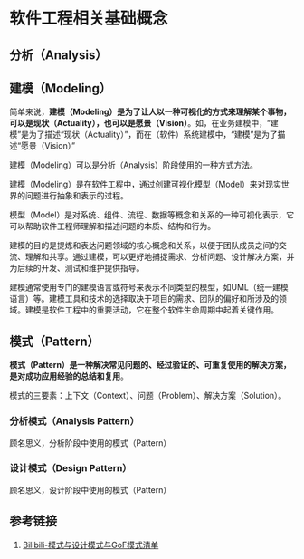 # 软件工程相关基础概念


## 分析（Analysis）



## 建模（Modeling）

简单来说，**建模（Modeling）是为了让人以一种可视化的方式来理解某个事物，可以是现状（Actuality），也可以是愿景（Vision）**。如，在业务建模中，“建模”是为了描述“现状（Actuality）”，而在（软件）系统建模中，“建模”是为了描述“愿景（Vision）”

建模（Modeling）可以是分析（Analysis）阶段使用的一种方式方法。

建模（Modeling）是在软件工程中，通过创建可视化模型（Model）来对现实世界的问题进行抽象和表示的过程。

模型（Model）是对系统、组件、流程、数据等概念和关系的一种可视化表示，它可以帮助软件工程师理解和描述问题的本质、结构和行为。

建模的目的是提炼和表达问题领域的核心概念和关系，以便于团队成员之间的交流、理解和共享。通过建模，可以更好地捕捉需求、分析问题、设计解决方案，并为后续的开发、测试和维护提供指导。

建模通常使用专门的建模语言或符号来表示不同类型的模型，如UML（统一建模语言）等。建模工具和技术的选择取决于项目的需求、团队的偏好和所涉及的领域。建模是软件工程中的重要活动，它在整个软件生命周期中起着关键作用。


## 模式（Pattern）

**模式（Pattern）是一种解决常见问题的、经过验证的、可重复使用的解决方案，是对成功应用经验的总结和复用**。

模式的三要素：上下文（Context）、问题（Problem）、解决方案（Solution）。



### 分析模式（Analysis Pattern）

顾名思义，分析阶段中使用的模式（Pattern）

### 设计模式（Design Pattern）

顾名思义，设计阶段中使用的模式（Pattern）

## 参考链接
1. [Bilibili-模式与设计模式与GoF模式清单](https://www.bilibili.com/video/BV1fq4y1q7KP/?p=26&spm_id_from=pageDriver&vd_source=31f9517734e43a6c180d5d1d56a5e162)